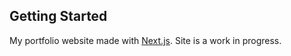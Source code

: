 ## Getting Started

My portfolio website made with [Next.js](https://nextjs.org/).
Site is a work in progress.
